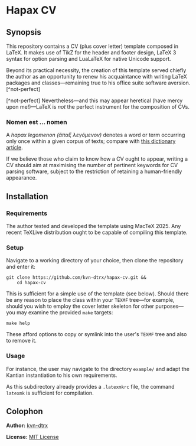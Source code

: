 # Hapax CV

## Synopsis

This repository contains a CV (plus cover letter) template composed in LaTeX. It makes use of TikZ for the header and footer design, LaTeX 3 syntax for option parsing and LuaLaTeX for native Unicode support.

Beyond its practical necessity, the creation of this template served chiefly the author as an opportunity to renew his acquaintance with writing LaTeX packages and classes—remaining true to his office suite software aversion.[^not-perfect]

[^not-perfect] Nevertheless—and this may appear heretical (have mercy upon me!)—LaTeX is *not* the perfect instrument for the composition of CVs.

### Nomen est … nomen

A *hapax legomenon (ἅπαξ λεγόμενον)* denotes a word or term occurring only once within a given corpus of texts; compare with [this dictionary article](https://dictionary.cambridge.org/dictionary/english/hapax-legomenon).

If we believe those who claim to know how a CV ought to appear, writing a CV should aim at maximising the number of pertinent keywords for CV parsing software, subject to the restriction of retaining a human-friendly appearance.

## Installation

### Requirements

The author tested and developed the template using MacTeX 2025. Any recent TeXLive distribution ought to be capable of compiling this template.

### Setup

Navigate to a working directory of your choice, then clone the repository and enter it:

``` shell
git clone https://github.com/kvn-dtrx/hapax-cv.git &&
    cd hapax-cv
```

This is sufficient for a simple use of the template (see below). Should there be any reason to place the class within your `TEXMF` tree—for example, should you wish to employ the cover letter skeleton for other purposes—you may examine the provided `make` targets:

``` shell
make help
```

These afford options to copy or symlink into the user's `TEXMF` tree and also to remove it.

### Usage

For instance, the user may navigate to the directory `example/` and adapt the Kantian instantiation to his own requirements.

As this subdirectory already provides a `.latexmkrc` file, the command `latexmk` is sufficient for compilation.

## Colophon

**Author:** [kvn-dtrx](https://github.com/kvn-dtrx)

**License:** [MIT License](license.txt)
